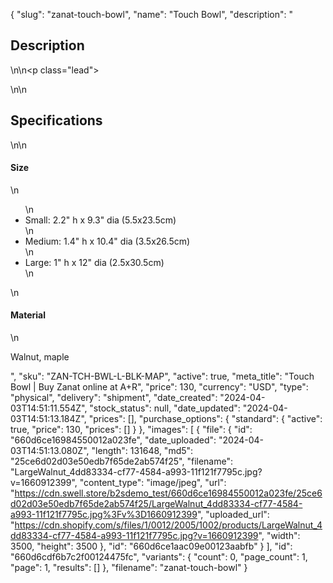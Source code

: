 {
  "slug": "zanat-touch-bowl",
  "name": "Touch Bowl",
  "description": "<h2>Description</h2>\n<!-- split -->\n<p class=\"lead\"> </p>\n<!-- split -->\n<h2>Specifications</h2>\n<!-- split -->\n<h4>Size</h4>\n<ul>\n<li>Small: 2.2\" h x 9.3\" dia (5.5x23.5cm)</li>\n<li>Medium: 1.4\" h x 10.4\" dia (3.5x26.5cm)</li>\n<li>Large: 1\" h x 12\" dia (2.5x30.5cm)</li>\n</ul>\n<h4>Material</h4>\n<p>Walnut, maple</p>",
  "sku": "ZAN-TCH-BWL-L-BLK-MAP",
  "active": true,
  "meta_title": "Touch Bowl | Buy Zanat online at A+R",
  "price": 130,
  "currency": "USD",
  "type": "physical",
  "delivery": "shipment",
  "date_created": "2024-04-03T14:51:11.554Z",
  "stock_status": null,
  "date_updated": "2024-04-03T14:51:13.184Z",
  "prices": [],
  "purchase_options": {
    "standard": {
      "active": true,
      "price": 130,
      "prices": []
    }
  },
  "images": [
    {
      "file": {
        "id": "660d6ce16984550012a023fe",
        "date_uploaded": "2024-04-03T14:51:13.080Z",
        "length": 131648,
        "md5": "25ce6d02d03e50edb7f65de2ab574f25",
        "filename": "LargeWalnut_4dd83334-cf77-4584-a993-11f121f7795c.jpg?v=1660912399",
        "content_type": "image/jpeg",
        "url": "https://cdn.swell.store/b2sdemo_test/660d6ce16984550012a023fe/25ce6d02d03e50edb7f65de2ab574f25/LargeWalnut_4dd83334-cf77-4584-a993-11f121f7795c.jpg%3Fv%3D1660912399",
        "uploaded_url": "https://cdn.shopify.com/s/files/1/0012/2005/1002/products/LargeWalnut_4dd83334-cf77-4584-a993-11f121f7795c.jpg?v=1660912399",
        "width": 3500,
        "height": 3500
      },
      "id": "660d6ce1aac09e00123aabfb"
    }
  ],
  "id": "660d6cdf6b7c2f00124475fc",
  "variants": {
    "count": 0,
    "page_count": 1,
    "page": 1,
    "results": []
  },
  "filename": "zanat-touch-bowl"
}